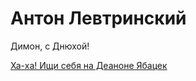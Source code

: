 # Антон Левтринский

Димон, с Днюхой!

[Ха-ха! Ищи себя на Деаноне Ябацек](levtrmedia.github.io/ya_rabotayu/ "Переходи на сайт")
